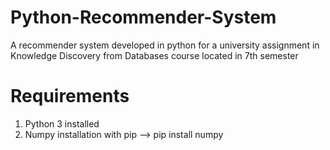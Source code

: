 # Python-Recommender-System
A recommender system developed in python for a university assignment in Knowledge Discovery from Databases course located in 7th semester
# Requirements
1. Python 3 installed <br />
2. Numpy installation with pip --> pip install numpy
